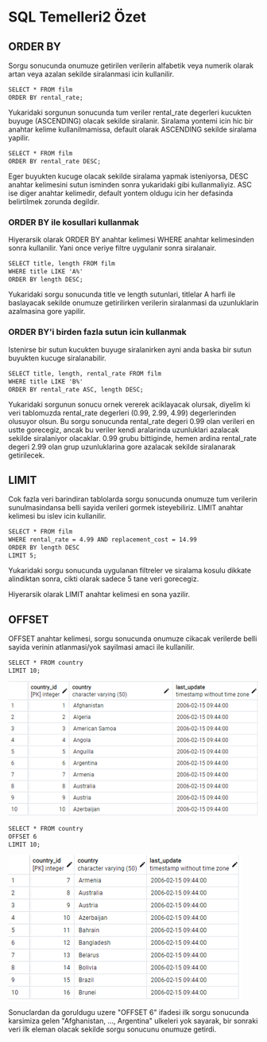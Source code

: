 # SQL Temelleri2 Özet

## ORDER BY

Sorgu sonucunda onumuze getirilen verilerin alfabetik veya numerik olarak artan veya azalan sekilde siralanmasi icin kullanilir.

```
SELECT * FROM film
ORDER BY rental_rate;
```

Yukaridaki sorgunun sonucunda tum veriler rental_rate degerleri kucukten buyuge (ASCENDING) olacak sekilde siralanir. Siralama yontemi icin hic bir anahtar kelime kullanilmamissa, default olarak ASCENDING sekilde siralama yapilir.

```
SELECT * FROM film
ORDER BY rental_rate DESC;
```

Eger buyukten kucuge olacak sekilde siralama yapmak isteniyorsa, DESC anahtar kelimesini sutun isminden sonra yukaridaki gibi kullanmaliyiz. ASC ise diger anahtar kelimedir, default yontem oldugu icin her defasinda belirtilmek zorunda degildir.

### ORDER BY ile kosullari kullanmak

Hiyerarsik olarak ORDER BY anahtar kelimesi WHERE anahtar kelimesinden sonra kullanilir. Yani once veriye filtre uygulanir sonra siralanair.

```
SELECT title, length FROM film
WHERE title LIKE 'A%'
ORDER BY length DESC;
```

Yukaridaki sorgu sonucunda title ve length sutunlari, titlelar A harfi ile baslayacak sekilde onumuze getirilirken verilerin siralanmasi da uzunluklarin azalmasina gore yapilir.

### ORDER BY'i birden fazla sutun icin kullanmak

Istenirse bir sutun kucukten buyuge siralanirken ayni anda baska bir sutun buyukten kucuge siralanabilir.

```
SELECT title, length, rental_rate FROM film
WHERE title LIKE 'B%'
ORDER BY rental_rate ASC, length DESC;
```

Yukaridaki sorgunun sonucu ornek vererek aciklayacak olursak, diyelim ki veri tablomuzda rental_rate degerleri (0.99, 2.99, 4.99) degerlerinden olusuyor olsun. Bu sorgu sonucunda rental_rate degeri 0.99 olan verileri en ustte gorecegiz, ancak bu veriler kendi aralarinda uzunluklari azalacak sekilde siralaniyor olacaklar. 0.99 grubu bittiginde, hemen ardina rental_rate degeri 2.99 olan grup uzunluklarina gore azalacak sekilde siralanarak getirilecek.

## LIMIT

Cok fazla veri barindiran tablolarda sorgu sonucunda onumuze tum verilerin sunulmasindansa belli sayida verileri gormek isteyebiliriz. LIMIT anahtar kelimesi bu islev icin kullanilir.

```
SELECT * FROM film
WHERE rental_rate = 4.99 AND replacement_cost = 14.99
ORDER BY length DESC
LIMIT 5;
```

Yukaridaki sorgu sonucunda uygulanan filtreler ve siralama kosulu dikkate alindiktan sonra, cikti olarak sadece 5 tane veri gorecegiz.

Hiyerarsik olarak LIMIT anahtar kelimesi en sona yazilir.

## OFFSET

OFFSET anahtar kelimesi, sorgu sonucunda onumuze cikacak verilerde belli sayida verinin atlanmasi/yok sayilmasi amaci ile kullanilir.

```
SELECT * FROM country
LIMIT 10;
```
![Images](Images/offset1.PNG)

```
SELECT * FROM country
OFFSET 6
LIMIT 10;
```
![Images](Images/offset2.PNG)

Sonuclardan da goruldugu uzere "OFFSET 6" ifadesi ilk sorgu sonucunda karsimiza gelen "Afghanistan, ..., Argentina" ulkeleri yok sayarak, bir sonraki veri ilk eleman olacak sekilde sorgu sonucunu onumuze getirdi.